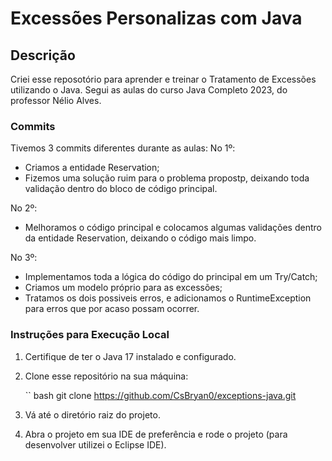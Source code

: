 # Excessões Personalizas com Java

## Descrição

Criei esse reposotório para aprender e treinar o Tratamento de Excessões utilizando o Java. Segui as aulas do curso Java Completo 2023, do professor Nélio Alves.

### Commits

Tivemos 3 commits diferentes durante as aulas:
No 1º: 

  - Criamos a entidade Reservation;
  - Fizemos uma solução ruim para o problema propostp, deixando toda validação dentro do bloco de código principal.

No 2º:

  - Melhoramos o código principal e colocamos algumas validações dentro da entidade Reservation, deixando o código mais limpo.

No 3º: 

  - Implementamos toda a lógica do código do principal em um Try/Catch;
  - Criamos um modelo próprio para as excessões;
  - Tratamos os dois possiveis erros, e adicionamos o RuntimeException para erros que por acaso possam ocorrer.

### Instruções para Execução Local

1. Certifique de ter o Java 17 instalado e configurado.
2. Clone esse repositório na sua máquina:

   `` bash
      git clone https://github.com/CsBryan0/exceptions-java.git

3. Vá até o diretório raiz do projeto.
4. Abra o projeto em sua IDE de preferência e rode o projeto (para desenvolver utilizei o Eclipse IDE).

   
